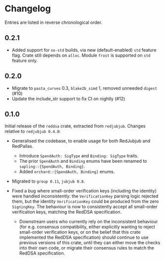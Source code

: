 # Changelog

Entries are listed in reverse chronological order.

## 0.2.1

* Added support for `no-std` builds, via new (default-enabled) `std` feature flag.
  Crate still depends on `alloc`. Module `frost` is supported on `std` feature
  only.
  
## 0.2.0

* Migrate to `pasta_curves` 0.3, `blake2b_simd` 1, removed unneeded `digest` (#10)
* Update the include_str support to fix CI on nightly (#12)

## 0.1.0

Initial release of the `reddsa` crate, extracted from `redjubjub`. Changes
relative to `redjubjub 0.4.0`:

* Generalised the codebase, to enable usage for both RedJubjub and RedPallas.

  * Introduce `SpendAuth: SigType` and `Binding: SigType` traits.
  * The prior `SpendAuth` and `Binding` enums have been renamed to
    `sapling::{SpendAuth, Binding}`.
  * Added `orchard::{SpendAuth, Binding}` enums.

* Migrated to `group 0.11`, `jubjub 0.8`.

* Fixed a bug where small-order verification keys (including the identity) were
  handled inconsistently: the `VerificationKey` parsing logic rejected them, but
  the identity `VerificationKey` could be produced from the zero `SigningKey`.
  The behaviour is now to consistently accept all small-order verification keys,
  matching the RedDSA specification.

  * Downstream users who currently rely on the inconsistent behaviour (for e.g.
    consensus compatibility, either explicitly wanting to reject small-order
    verification keys, or on the belief that this crate implemented the RedDSA
    specification) should continue to use previous versions of this crate, until
    they can either move the checks into their own code, or migrate their
    consensus rules to match the RedDSA specification.

